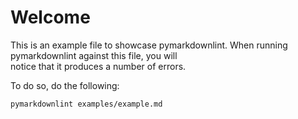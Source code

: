 # Welcome

This is an example file to showcase pymarkdownlint. When running pymarkdownlint against this file, you will		
notice that it produces a number of errors. 

To do so, do the following: 
```
pymarkdownlint examples/example.md
```